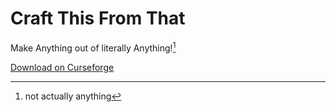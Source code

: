 # Craft This From That
Make Anything out of literally Anything![^1]

[Download on Curseforge](https://www.curseforge.com/minecraft/mc-mods/ctft)
[^1]: not actually anything

